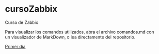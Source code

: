 # cursoZabbix
Curso de Zabbix

Para visualizar los comandos utilizados, abra el archivo comandos.md con un visualizador de MarkDown, o lea directamente del repositorio.

[Primer dia](comandos.md)
